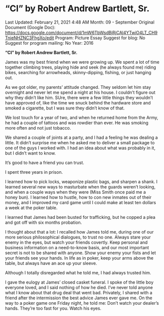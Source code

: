 # “CI” by Robert Andrew Bartlett, Sr.

Last Updated: February 21, 2021 4:48 AM
Month: 09 - September
Original Document (Google Doc): https://docs.google.com/document/d/1mW6TbWsdBjRjCAl4YTwiO4LT_CH9TnieNHZNC3FhgXo/edit
Program: Picture Essay
Suggest for blog: No
Suggest for program mailing: No
Year: 2016

**“CI” by Robert Andrew Bartlett, Sr.**

James was my best friend when we were growing up. We spent a lot of time together climbing trees, playing hide and seek (he always found me) riding bikes, searching for arrowheads, skinny-dipping, fishing, or just hanging out.

As we got older, my parents’ attitude changed. They seldom let him stay overnight and never let me spend a night at his house. I couldn’t figure out why they didn’t like him. SUre, there were a few little things they wouldn’t have approved of, like the time we snuck behind the hardware store and smoked a cigarette, but I was sure they didn’t know of that.

We lost touch for a year of two, and when he returned home from the Army, he had a couple of tattoos and was rowdier than ever. He was smoking more often and not just tobacco.

We shared a couple of joints at a party, and I had a feeling he was dealing a little. It didn’t surprise me when he asked me to deliver a small package to one of the guys I worked with. I had an idea about what was probably in it, but I didn’t want to know.

It’s good to have a friend you can trust.

I spent three years in prison.

I learned how to pick locks, weaponize plastic bags, and sharpen a shank. I learned several new ways to masturbate when the guards weren’t looking, and when a couple ways when they were (Miss Smith once paid me a honey bun). I learned how to hustle, how to con new inmates out of their money, and I improved my card game until I could make at least ten dollars a week at the poker table.

I learned that James had been busted for trafficking, but he copped a plea and got off with six months probation.

I thought about that a lot: I recalled how James told me, during one of our more serious philosophical dialogues, to trust no one. Always stare your enemy in the eyes, but watch your friends covertly. Keep personal and business information on a need-to-know basis, and our most important secret is not to be shared with anyone. Show your enemy your fists and let your friends see your hands. In life as in poker, keep your arms above the table, but always have an ace up your sleeve.

Although I totally disregarded what he told me, I had always trusted him.

I gave the eulogy at James’ closed casket funeral. I spoke of the little boy everyone loved, and I said nothing of how he died. I’ve never told anyone what I know about that drug deal that went bad. Privately, I shared with a friend after the intermission the best advice James ever gave me. On the way to a poker game one Friday night, he told me: Don’t watch your dealer’s hands. They’re too fast for you. Watch his eyes.